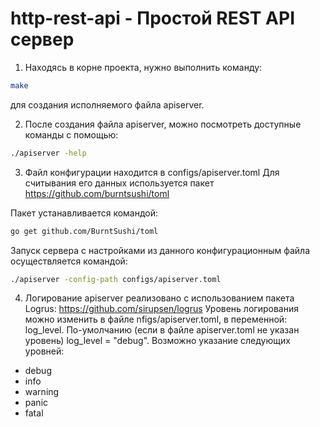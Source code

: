 # http-rest-api - Простой REST API сервер
1. Находясь в корне проекта, нужно выполнить команду:

```bash
make
```
для создания исполняемого файла apiserver.

2. После создания файла apiserver, можно посмотреть доступные команды с помощью:

```bash
./apiserver -help
```

3. Файл конфигурации находится в configs/apiserver.toml
Для считывания его данных используется пакет https://github.com/burntsushi/toml

Пакет устанавливается командой:
```bash
go get github.com/BurntSushi/toml
```
Запуск сервера с настройками из данного конфигурационным файла осуществляется командой:
```bash
./apiserver -config-path configs/apiserver.toml
```
4. Логирование apiserver реализовано с использованием пакета Logrus: https://github.com/sirupsen/logrus
Уровень логирования можно изменить в файле nfigs/apiserver.toml, в переменной: log_level.
По-умолчанию (если в файле apiserver.toml не указан уровень) log_level = "debug".
Возможно указание следующих уровней:
- debug
- info
- warning
- panic
- fatal 


